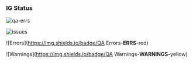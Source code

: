 ### IG Status
![qa-errs](https://img.shields.io/github/actions/workflow/status/__GH_OWNER__/__GH_REPO__/ig-build?label=Build%20status)

![issues](https://img.shields.io/github/issues/__GH_OWNER__/__GH_REPO__)

![Errors](https://img.shields.io/badge/QA Errors-__ERRS__-red)

![Warnings](https://img.shields.io/badge/QA Warnings-__WARNINGS__-yellow)


